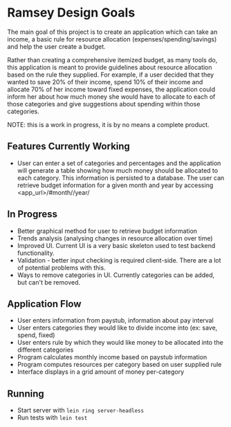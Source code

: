 # Ramsey Design Goals

The main goal of this project is to create an application which can
take an income, a basic rule for resource allocation (expenses/spending/savings)
and help the user create a budget.

Rather than creating a comprehensive itemized budget, as many tools do,
this application is meant to provide guidelines about resource allocation
based on the rule they supplied. For example, if a user decided that
they wanted to save 20% of their income, spend 10% of their income and allocate
70% of her income toward fixed expenses, the application could inform her
about how much money she would have to allocate to each of those categories
and give suggestions about spending within those categories.   

NOTE: this is a work in progress, it is by no means a complete product.

## Features Currently Working
- User can enter a set of categories and percentages and the application will generate
  a table showing how much money should be allocated to each category. This information
  is persisted to a database. The user can retrieve budget information for a given month
  and year by accessing <app_url>/#month/<month-num>/year/<year>

## In Progress
- Better graphical method for user to retrieve budget information
- Trends analysis (analysing changes in resource allocation over time)
- Improved UI. Current UI is a very basic skeleton used to test backend functionality.
- Validation - better input checking is required client-side. There are a lot of potential problems with this. 
- Ways to remove categories in UI. Currently categories can be added, but can't be removed.

## Application Flow

- User enters information from paystub, information about pay interval
- User enters categories they would like to divide income into (ex: save, spend, fixed)
- User enters rule by which they would like money to be allocated into the different categories
- Program calculates monthly income based on paystub information
- Program computes resources per category based on user supplied rule
- Interface displays in a grid amount of money per-category

## Running

- Start server with `lein ring server-headless`
- Run tests with `lein test`
